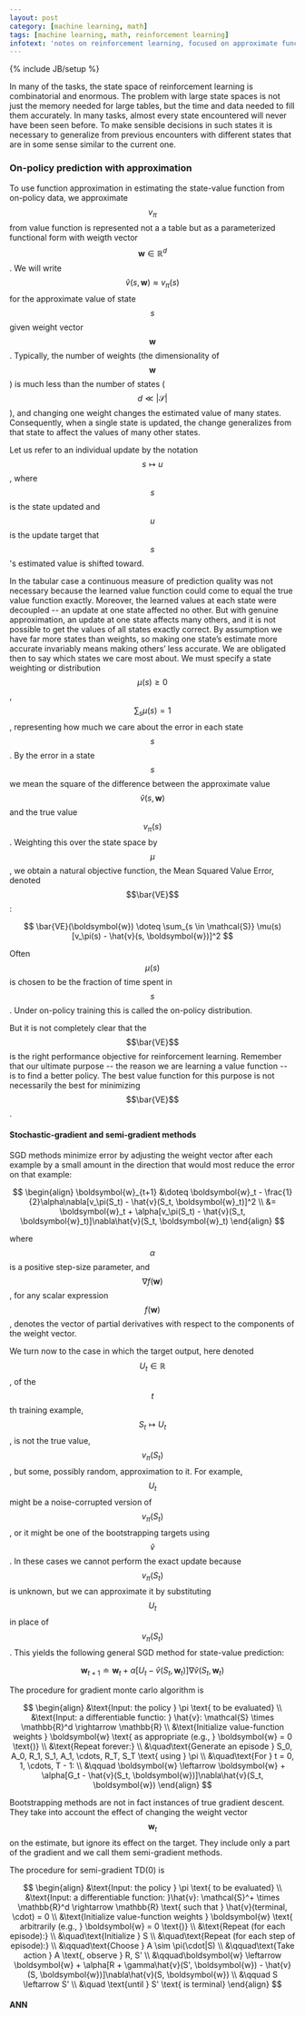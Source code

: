 ```yaml
---
layout: post
category: [machine learning, math]
tags: [machine learning, math, reinforcement learning]
infotext: 'notes on reinforcement learning, focused on approximate function solution methods, part one'
---
```

{% include JB/setup %}

<script type="text/javascript" src="http://cdn.mathjax.org/mathjax/latest/MathJax.js?config=TeX-AMS-MML_HTMLorMML"></script>

In many of the tasks, the state space of reinforcement learning is combinatorial and enormous. The 
problem with large state spaces is not just the memory needed for large tables, but the time and data 
needed to fill them accurately. In many tasks, almost every state encountered will never have been 
seen before. To make sensible decisions in such states it is necessary to generalize from previous 
encounters with different states that are in some sense similar to the current one.

### On-policy prediction with approximation

To use function approximation in estimating the state-value function from on-policy data, we 
approximate $$v_\pi$$ from value function is represented not a a table but as a parameterized 
functional form with weigth vector $$\boldsymbol{w} \in \mathbb{R}^d$$. We will write 
$$\hat{v}(s, \boldsymbol{w}) \approx v_\pi(s)$$ for the approximate value of state $$s$$ given 
weight vector $$\boldsymbol{w}$$. Typically, the number of weights (the dimensionality of 
$$\boldsymbol{w}$$) is much less than the number of states ($$d \ll |\mathcal{S}|$$), and 
changing one weight changes the estimated value of many states. Consequently, when a single 
state is updated, the change generalizes from that state to affect the values of many other 
states.

Let us refer to an individual update by the notation $$s \mapsto u$$, where $$s$$ is the state 
updated and $$u$$ is the update target that $$s$$'s estimated value is shifted toward.

In the tabular case a continuous measure of prediction quality was not necessary because the 
learned value function could come to equal the true value function exactly. Moreover, the 
learned values at each state were decoupled -- an update at one state affected no other. But 
with genuine approximation, an update at one state affects many others, and it is not possible 
to get the values of all states exactly correct.  By assumption we have far more states than 
weights, so making one state’s estimate more accurate invariably means making others’ less 
accurate. We are obligated then to say which states we care most about. We must specify a state 
weighting or distribution $$\mu(s) \geq 0$$, $$\sum_s \mu(s) = 1$$, representing how much we 
care about the error in each state $$s$$. By the error in a state $$s$$ we mean the square of 
the difference between the approximate value $$\hat{v}(s, \boldsymbol{w})$$ and the true value 
$$v_\pi(s)$$. Weighting this over the state space by $$\mu$$, we obtain a natural objective 
function, the Mean Squared Value Error, denoted $$\bar{VE}$$:

$$
\bar{VE}(\boldsymbol{w}) \doteq \sum_{s \in \mathcal{S}} \mu(s) [v_\pi(s) - \hat{v}(s, \boldsymbol{w})]^2
$$

Often $$\mu(s)$$ is chosen to be the fraction of time spent in $$s$$. Under on-policy training 
this is called the on-policy distribution.

But it is not completely clear that the $$\bar{VE}$$ is the right performance objective for 
reinforcement learning. Remember that our ultimate purpose -- the reason we are learning a value 
function -- is to find a better policy. The best value function for this purpose is not necessarily 
the best for minimizing $$\bar{VE}$$.

#### Stochastic-gradient and semi-gradient methods

SGD methods minimize error by adjusting the weight vector after each example by a small 
amount in the direction that would most reduce the error on that example:

$$
\begin{align}
\boldsymbol{w}_{t+1} &\doteq \boldsymbol{w}_t - \frac{1}{2}\alpha\nabla[v_\pi(S_t) - \hat{v}(S_t, \boldsymbol{w}_t)]^2 \\
&= \boldsymbol{w}_t + \alpha[v_\pi(S_t) - \hat{v}(S_t, \boldsymbol{w}_t)]\nabla\hat{v}(S_t, \boldsymbol{w}_t)
\end{align}
$$

where $$\alpha$$ is a positive step-size parameter, and $$\nabla f(\boldsymbol{w})$$, for any 
scalar expression $$f(\boldsymbol{w})$$, denotes the vector of partial derivatives with respect 
to the components of the weight vector.

We turn now to the case in which the target output, here denoted $$U_t \in \mathbb{R}$$, of the $$t$$th 
training example, $$S_t \mapsto U_t$$, is not the true value, $$v_\pi(S_t)$$, but some, possibly random, 
approximation to it. For example, $$U_t$$ might be a noise-corrupted version of $$v_\pi(S_t)$$, or it 
might be one of the bootstrapping targets using $$\hat{v}$$. In these cases we cannot perform the exact 
update because $$v_\pi(S_t)$$ is unknown, but we can approximate it by substituting $$U_t$$ in place of 
$$v_\pi(S_t)$$. This yields the following general SGD method for state-value prediction:

$$
\boldsymbol{w}_{t+1} \doteq \boldsymbol{w}_t + \alpha[U_t - \hat{v}(S_t, \boldsymbol{w}_t)]\nabla\hat{v}(S_t, \boldsymbol{w}_t)
$$

The procedure for gradient monte carlo algorithm is

$$
\begin{align}
&\text{Input: the policy } \pi \text{ to be evaluated} \\
&\text{Input: a differentiable functio: } \hat{v}: \mathcal{S} \times \mathbb{R}^d \rightarrow \mathbb{R} \\
&\text{Initialize value-function weights } \boldsymbol{w} \text{ as appropriate (e.g., } \boldsymbol{w} = 0 \text{)} \\
&\text{Repeat forever:} \\
&\quad\text{Generate an episode } S_0, A_0, R_1, S_1, A_1, \cdots, R_T, S_T \text{ using } \pi \\
&\quad\text{For } t = 0, 1, \cdots, T - 1: \\
&\qquad \boldsymbol{w} \leftarrow \boldsymbol{w} + \alpha[G_t - \hat{v}(S_t, \boldsymbol{w})]\nabla\hat{v}(S_t, \boldsymbol{w})
\end{align}
$$

Bootstrapping methods are not in fact instances of true gradient descent. They take into account the 
effect of changing the weight vector $$\boldsymbol{w}_t$$ on the estimate, but ignore its effect on 
the target. They include only a part of the gradient and we call them semi-gradient methods.

The procedure for semi-gradient TD(0) is

$$
\begin{align}
&\text{Input: the policy } \pi \text{ to be evaluated} \\
&\text{Input: a differentiable function: }\hat{v}: \mathcal{S}^+ \times \mathbb{R}^d \rightarrow \mathbb{R} \text{ such that } \hat{v}(terminal, \cdot) = 0 \\
&\text{Initialize value-function weights } \boldsymbol{w} \text{ arbitrarily (e.g., } \boldsymbol{w} = 0 \text{)} \\
&\text{Repeat (for each episode):} \\
&\quad\text{Initialize } S \\
&\quad\text{Repeat (for each step of episode):} \\
&\qquad\text{Choose } A \sim \pi(\cdot|S) \\
&\qquad\text{Take action } A \text{, observe } R, S' \\
&\qquad\boldsymbol{w} \leftarrow \boldsymbol{w} + \alpha[R + \gamma\hat{v}(S', \boldsymbol{w}) - \hat{v}(S, \boldsymbol{w})]\nabla\hat{v}(S, \boldsymbol{w}) \\
&\qquad S \leftarrow S' \\
&\quad \text{until } S' \text{ is terminal}
\end{align}
$$

#### ANN

